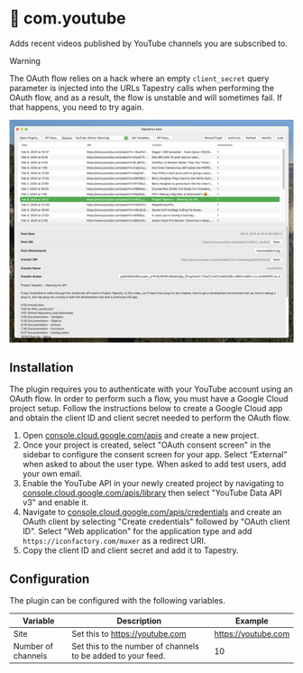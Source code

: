 # 🔌 com.youtube

Adds recent videos published by YouTube channels you are subscribed to.

> [!WARNING]  
> The OAuth flow relies on a hack where an empty `client_secret` query parameter is injected into the URLs Tapestry calls when performing the OAuth flow, and as a result, the flow is unstable and will sometimes fail. If that happens, you need to try again.

<img src="screenshot.png" width="650" />

## Installation

The plugin requires you to authenticate with your YouTube account using an OAuth flow.
In order to perform such a flow, you must have a Google Cloud project setup.
Follow the instructions below to create a Google Cloud app and obtain the client ID and client secret needed to perform the OAuth flow.

1. Open [console.cloud.google.com/apis](https://console.cloud.google.com/apis) and create a new project.
2. Once your project is created, select "OAuth consent screen" in the sidebar to configure the consent screen for your app. Select “External” when asked to about the user type. When asked to add test users, add your own email.
5. Enable the YouTube API in your newly created project by navigating to [console.cloud.google.com/apis/library](https://console.cloud.google.com/apis/library) then select "YouTube Data API v3" and enable it.
3. Navigate to [console.cloud.google.com/apis/credentials](https://console.cloud.google.com/apis/credentials) and create an OAuth client by selecting "Create credentials" followed by "OAuth client ID". Select "Web application" for the application type and add `https://iconfactory.com/muxer` as a redirect URI.
4. Copy the client ID and client secret and add it to Tapestry.

## Configuration

The plugin can be configured with the following variables.

|Variable|Description|Example|
|-|-|-|
|Site|Set this to https://youtube.com|https://youtube.com|
|Number of channels|Set this to the number of channels to be added to your feed.|10|
